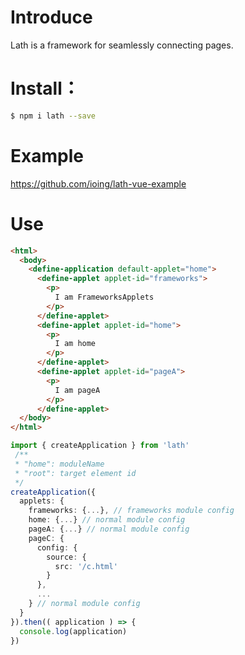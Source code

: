 # Introduce

Lath is a framework for seamlessly connecting pages.

# Install：

```bash
$ npm i lath --save
```

# Example
https://github.com/ioing/lath-vue-example

# Use

```html
<html>
  <body>
    <define-application default-applet="home">
      <define-applet applet-id="frameworks">
        <p>
          I am FrameworksApplets
        </p>
      </define-applet>
      <define-applet applet-id="home">
        <p>
          I am home
        </p>
      </define-applet>
      <define-applet applet-id="pageA">
        <p>
          I am pageA
        </p>
      </define-applet>
  </body>
</html>
```

```ts
import { createApplication } from 'lath'
 /**
 * "home": moduleName
 * "root": target element id
 */
createApplication({
  applets: {
    frameworks: {...}, // frameworks module config
    home: {...} // normal module config
    pageA: {...} // normal module config
    pageC: {
      config: {
        source: {
          src: '/c.html'
        }
      },
      ...
    } // normal module config
  }
}).then(( application ) => {
  console.log(application)
})
```
